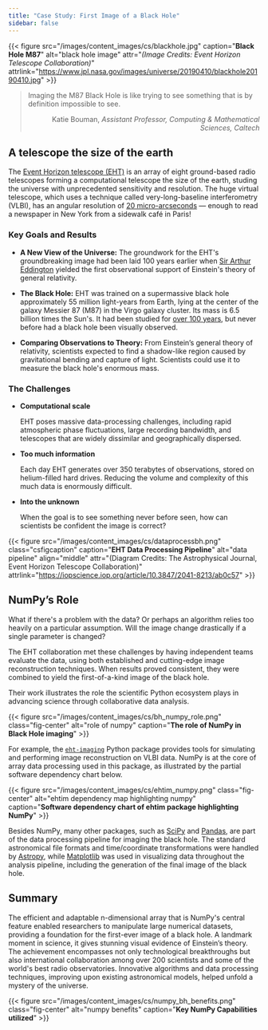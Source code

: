 ```yaml
---
title: "Case Study: First Image of a Black Hole"
sidebar: false
---
```


{{< figure src="/images/content_images/cs/blackhole.jpg" caption="**Black Hole M87**" alt="black hole image" attr="*(Image Credits: Event Horizon Telescope Collaboration)*" attrlink="https://www.jpl.nasa.gov/images/universe/20190410/blackhole20190410.jpg" >}}

<blockquote cite="https://www.youtube.com/watch?v=BIvezCVcsYs">
    <p>Imaging the M87 Black Hole is like trying to see something that is by definition impossible to see.</p>
    <footer align="right">Katie Bouman, <cite>Assistant Professor, Computing & Mathematical Sciences, Caltech</cite></footer>
</blockquote>

## A telescope the size of the earth

The [Event Horizon telescope (EHT)](https://eventhorizontelescope.org) is an
array of eight ground-based radio telescopes forming a computational telescope
the size of the earth, studing the universe with unprecedented
sensitivity and resolution.  The huge virtual telescope,  which uses a technique
called very-long-baseline interferometry (VLBI), has an angular resolution of
[20 micro-arcseconds][resolution] — enough to read a newspaper in New York
from a sidewalk café in Paris!

[resolution]: https://eventhorizontelescope.org/press-release-april-10-2019-astronomers-capture-first-image-black-hole

### Key Goals and Results

* **A New View of the Universe:**
  The groundwork for the EHT's groundbreaking image had been laid 100 years
  earlier when [Sir Arthur Eddington][eddington] yielded the first
  observational support of Einstein's theory of general relativity.

* **The Black Hole:** EHT was trained on a supermassive black hole
  approximately 55 million light-years from Earth, lying at the center
  of the galaxy Messier 87 (M87) in the Virgo galaxy cluster. Its mass is
  6.5 billion times the Sun's. It had been studied for
  [over 100 years](https://www.jpl.nasa.gov/news/news.php?feature=7385), but never before
  had a black hole been visually observed.

* **Comparing Observations to Theory:** From Einstein’s general theory of
  relativity, scientists expected to find a shadow-like region caused by
  gravitational bending and capture of light. Scientists could
  use it to measure the black hole's enormous mass.

[eddington]: https://en.wikipedia.org/wiki/Eddington_experiment

### The Challenges

* **Computational scale**

    EHT poses massive data-processing challenges, including rapid atmospheric
    phase fluctuations, large recording bandwidth, and telescopes that are
    widely dissimilar and geographically dispersed.

* **Too much information**

    Each day EHT generates over 350 terabytes of observations, stored on
    helium-filled hard drives. Reducing the volume and complexity of this much
    data is enormously difficult.

* **Into the unknown**

    When the goal is to see something never before seen, how can scientists be
    confident the image is correct?

{{< figure src="/images/content_images/cs/dataprocessbh.png" class="csfigcaption" caption="**EHT Data Processing Pipeline**" alt="data pipeline" align="middle" attr="(Diagram Credits: The Astrophysical Journal, Event Horizon Telescope Collaboration)" attrlink="https://iopscience.iop.org/article/10.3847/2041-8213/ab0c57" >}}

## NumPy’s Role

What if there's a problem with the data? Or perhaps an algorithm relies too
heavily on a particular assumption. Will the image change drastically if a
single parameter is changed?

The EHT collaboration met these challenges by having independent teams
evaluate the data, using both established and cutting-edge image reconstruction
techniques. When results proved consistent, they were combined to yield the
first-of-a-kind image of the black hole.

Their work illustrates the role the scientific Python ecosystem plays in
advancing science through collaborative data analysis.

{{< figure src="/images/content_images/cs/bh_numpy_role.png" class="fig-center" alt="role of numpy" caption="**The role of NumPy in Black Hole imaging**" >}}

For example, the [`eht-imaging`][ehtim] Python package provides tools for
simulating and performing image reconstruction on VLBI data.
NumPy is at the core of array data processing used
in this package, as illustrated by the partial software
dependency chart below.

{{< figure src="/images/content_images/cs/ehtim_numpy.png" class="fig-center" alt="ehtim dependency map highlighting numpy" caption="**Software dependency chart of ehtim package highlighting NumPy**" >}}

[ehtim]: https://github.com/achael/eht-imaging

Besides NumPy, many other packages, such as
[SciPy](https://www.scipy.org) and [Pandas](https://pandas.io), are part of the
data processing pipeline for imaging the black hole.
The standard astronomical file formats and time/coordinate transformations
were handled by [Astropy][astropy], while [Matplotlib][mpl] was used
in visualizing data throughout the analysis pipeline, including the generation
of the final image of the black hole.

[astropy]: https://www.astropy.org/
[mpl]: https://matplotlib.org/

## Summary

The efficient and adaptable n-dimensional array that is NumPy's central feature
enabled researchers to manipulate large numerical datasets, providing a
foundation for the first-ever image of a black hole. A landmark moment in
science, it gives stunning visual evidence of Einstein’s theory. The
achievement encompasses not only technological breakthroughs but also
international collaboration among over 200 scientists and some of the world's
best radio observatories.  Innovative algorithms and data processing
techniques, improving upon existing astronomical models, helped unfold a
mystery of the universe.

{{< figure src="/images/content_images/cs/numpy_bh_benefits.png" class="fig-center" alt="numpy benefits" caption="**Key NumPy Capabilities utilized**" >}}
